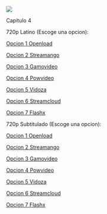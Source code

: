 <img src="https://image.tmdb.org/t/p/w780/10PrhMvQnTyZSPJ5j2ftBpvtmx1.jpg">

Capitulo 4

720p Latino (Escoge una opcion):

<a href="https://openload.co/f/_vfMIRNXv0s/">Opcion 1 Openload</a>

<a href="https://streamango.com/f/oedsqrfbcesncbcf/">Opcion 2 Streamango</a>

<a href="http://gamovideo.com/47v3oddpl6i4">Opcion 3 Gamovideo</a>

<a href="http://powvideo.net/jg79kam3k7fb">Opcion 4 Powvideo</a>

<a href="https://vidoza.net/uq41ttl9q18e.html">Opcion 5 Vidoza</a>

<a href="http://streamcloud.eu/238br5lewvqk">Opcion 6 Streamcloud</a>

<a href="https://www.flashx.tv/5z4ko4joehh0.html">Opcion 7 Flashx</a>

720p Subtitulado (Escoge una opcion):

<a href="https://openload.co/f/vYCePVAGjGM/">Opcion 1 Openload</a>

<a href="https://streamango.com/f/eomtbpnceqbtrbos/">Opcion 2 Streamango</a>

<a href="http://gamovideo.com/csu5c3oziil5">Opcion 3 Gamovideo</a>

<a href="http://powvideo.net/edi6m871nd6u">Opcion 4 Powvideo</a>

<a href="https://vidoza.net/zr1t08os79r2.html">Opcion 5 Vidoza</a>

<a href="http://streamcloud.eu/tw6r4mv55nw1">Opcion 6 Streamcloud</a>

<a href="https://www.flashx.tv/go4y6mw4sefa.html">Opcion 7 Flashx</a>
